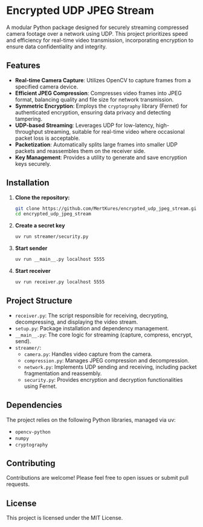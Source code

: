 # Encrypted UDP JPEG Stream

A modular Python package designed for securely streaming compressed camera footage over a network using UDP. This project prioritizes speed and efficiency for real-time video transmission, incorporating encryption to ensure data confidentiality and integrity.

## Features

- **Real-time Camera Capture**: Utilizes OpenCV to capture frames from a specified camera device.
- **Efficient JPEG Compression**: Compresses video frames into JPEG format, balancing quality and file size for network transmission.
- **Symmetric Encryption**: Employs the `cryptography` library (Fernet) for authenticated encryption, ensuring data privacy and detecting tampering.
- **UDP-based Streaming**: Leverages UDP for low-latency, high-throughput streaming, suitable for real-time video where occasional packet loss is acceptable.
- **Packetization**: Automatically splits large frames into smaller UDP packets and reassembles them on the receiver side.
- **Key Management**: Provides a utility to generate and save encryption keys securely.

## Installation

1.  **Clone the repository:**
    ```bash
    git clone https://github.com/MertKures/encrypted_udp_jpeg_stream.git
    cd encrypted_udp_jpeg_stream
    ```

2.  **Create a secret key**
    ```bash
    uv run streamer/security.py
    ```

3.  **Start sender**
    ```bash
    uv run __main__.py localhost 5555
    ```

4.  **Start receiver**
    ```bash
    uv run receiver.py localhost 5555
    ```

## Project Structure

-   `receiver.py`: The script responsible for receiving, decrypting, decompressing, and displaying the video stream.
-   `setup.py`: Package installation and dependency management.
-   `__main__.py`: The core logic for streaming (capture, compress, encrypt, send).
-   `streamer/`:
    -   `camera.py`: Handles video capture from the camera.
    -   `compression.py`: Manages JPEG compression and decompression. 
    -   `network.py`: Implements UDP sending and receiving, including packet fragmentation and reassembly.
    -   `security.py`: Provides encryption and decryption functionalities using Fernet.

## Dependencies

The project relies on the following Python libraries, managed via uv:

-   `opencv-python`
-   `numpy`
-   `cryptography`

## Contributing

Contributions are welcome! Please feel free to open issues or submit pull requests.

## License

This project is licensed under the MIT License.
